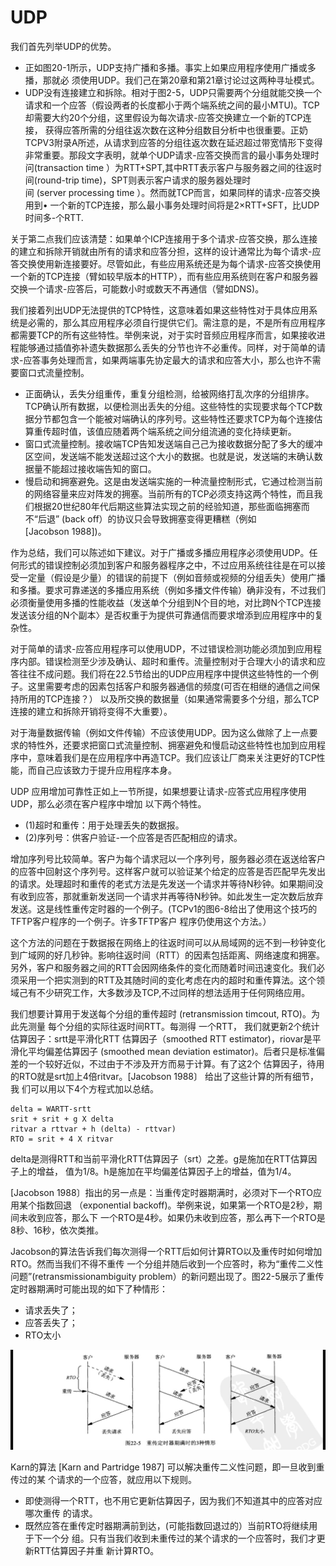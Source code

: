 # UDP
我们首先列举UDP的优势。

* 正如图20-1所示，UDP支持广播和多播。事实上如果应用程序使用广播或多播，那就必
须使用UDP。我们己在第20章和第21章讨论过这两种寻址模式。
* UDP没有连接建立和拆除。相对于图2-5，UDP只需要两个分组就能交换一个请求和一个应答（假设两者的长度都小于两个端系统之间的最小MTU)。TCP却需要大约20个分组，这里假设为每次请求-应答交换建立一个新的TCP连接，
获得应答所需的分组往返次数在这种分组数目分析中也很重要。正奶TCPV3附录A所述，从请求到应答的分组往返次数在延迟超过带宽情形下变得非常重要。那段文字表明，就单个UDP请求-应答交换而言的最小事务处理时问(transaction time ）为RTT+SPT,其中RTT表示客户与服务器之间的往返时间(round-trip time)，SPT则表示客户请求的服务器处理时间 (server processing time ）。然而就TCP而言，如果同样的请求-应答交换用到•
一个新的TCP连接，那么最小事务处理时间将是2×RTT+SFT，比UDP时间多-个RTT.

关于第二点我们应该清楚：如果单个ICP连接用于多个请求-应答交换，那么连接的建立和拆除开销就由所有的请求和应答分担，这样的设计通常比为每个请求-应答交换使用新连接要好。尽管如此，有些应用系统还是为每个请求-应答交换使用一个新的TCP连接（臂如较早版本的HTTP），而有些应用系统则在客户和服务器交换一个请求-应答后，可能数小时或数天不再通信（譬如DNS)。

我们接着列出UDP无法提供的TCP特性，这意味着如果这些特性对于具体应用系统是必需的，那么其应用程序必须自行提供它们。需注意的是，不是所有应用程序都需要TCP的所有这些特性。举例来说，对于实时音频应用程序而言，如果接收进程能够通过插值弥补遗失数据那么丢失的分节也许不必重传。同样，对于简单的请求-应答事务处理而言，如果两端事先协定最大的请求和应答大小，那么也许不需要窗口式流量控制。

* 正面确认，丢失分组重传，重复分组检测，给被网络打乱次序的分组排序。TCP确认所有数据，以便检测出丢失的分组。这些特性的实现要求每个TCP数据分节都包含一个能被对端确认的序列号。这些特性还要求TCP为每个连接估算重传超时值，该值应随着两个端系统之间分组流通的变化持续更新。
* 窗口式流量控制。接收端TCP告知发送端自己己为接收数据分配了多大的缓冲区空间，发送端不能发送超过这个大小的数据。也就是说，发送端的末确认数据量不能超过接收端告知的窗口。
* 慢启动和拥塞避免。这是由发送端实施的一种流量控制形式，它通过检测当前的网络容量来应对阵发的拥塞。当前所有的TCP必须支持这两个特性，而且我们根据20世纪80年代后期这些算法实现之前的经验知道，那些面临拥塞而不“后退” (back off）的协议只会导致拥塞变得更糟糕（例如\[Jacobson 1988\])。

作为总结，我们可以陈述如下建议。对于广播或多播应用程序必须使用UDP。任何形式的错误控制必须加到客户和服务器程序之中，不过应用系统往往是在可以接受一定量（假设是少量）的错误的前提下（例如音频或视频的分组丢失）使用广播和多播。要求可靠递送的多播应用系统（例如多播文件传输）确非没有，不过我们必须衡量使用多播的性能收益（发送单个分组到N个目的地，对比跨N个TCP连接发送该分组的N个副本〉是否权重于为提供可靠通信而要求增添到应用程序中的复杂性。

对于简单的请求-应答应用程序可以使用UDP，不过错误检测功能必须加到应用程序内部。错误检测至少涉及确认、超时和重传。流量控制对于合理大小的请求和应答往往不成问题。我们将在22.5节给出的UDP应用程序中提供这些特性的一个例子。这里需要考虑的因素包括客户和服务器通信的频度(可否在相继的通信之间保持所用的TCP连接？）
以及所交换的数据量（如果通常需要多个分组，那么TCP连接的建立和拆除开销将变得不大重要）。

对于海量数据传输（例如文件传输）不应该使用UDP。因为这么做除了上一点要求的特性外，还要求把窗口式流量控制、拥塞避免和慢启动这些特性也加到应用程序中，意味着我们是在应用程序中再造TCP。我们应该让厂商来关注更好的TCP性能，而自己应该致力于提升应用程序本身。

UDP 应用增加可靠性正如上一节所提，如果想要让请求-应答式应用程序使用UDP，那么必须在客户程序中增加
以下两个特性。

* (1)超时和重传：用于处理丢失的数据报。
* (2)序列号：供客户验证-一个应答是否匹配相应的请求。  

增加序列号比较简单。客户为每个请求冠以一个序列号，服务器必须在返送给客户的应答中回射这个序列号。这样客户就可以验证某个给定的应答是否匹配早先发出的请求。处理超时和重传的老式方法是先发送一个请求并等待N秒钟。如果期间没有收到应答，那就重新发送同一个请求并再等待N秒钟。如此发生一定次数后放弃发送。这是线性重传定时器的一个例子。(TCPv1的图6-8给出了使用这个技巧的TFTP客户程序的一个例子。许多TFTP客户
程序仍使用这个方法。）

这个方法的问题在于数据报在网络上的往返时间可以从局域网的远不到一秒钟变化到广域网的好几秒钟。影响往返时间（RTT）的因素包括距离、网络速度和拥塞。另外，客户和服务器之间的RTT会因网络条件的变化而随着时间迅速变化。我们必须采用一个把实测到的RTT及其随时间的变化考虑在内的超时和重传算法。这个领域己有不少研究工作，大多数涉及TCP,不过同样的想法适用于任何网络应用。  

我们想要计算用于发送每个分组的重传超时 (retransmission timcout, RTO)。为此先测量
每个分组的实际往返时间RTT。每测得
一个RTT， 我们就更新2个统计估算因子：srtt是平滑化RTT
估算因子（smoothed RTT estimator)，riovar是平滑化平均偏差估算因子 (smoothed mean deviation
estimator)。后者只是标准偏差的一个较好近似，不过由于不涉及开方而易于计算。有了这2个
估算因子，待用的RTO就是srt加上4倍ritvar。\[Jacobson 1988〕 给出了这些计算的所有细节，我
们可以用以下4个方程式加以总结。

	delta = WARTT-srtt
	srit + srit + g X delta
	ritvar a rttvar + h (delta) - rttvar)
	RTO = srit + 4 X ritvar

delta是测得RTT和当前平滑化RTT估算因子（srt）之差。g是施加在RTT估算因子上的增益，
值为1/8。h是施加在平均偏差估算因子上的增益，值为1/4。  

[Jacobson 1988〕指出的另一点是：当重传定时器期满时，必须对下一个RTO应用某个指数回退 （exponential backoff)。举例来说，如果第一个RTO是2秒，期间未收到应答，那么下
一个RTO是4秒。如果仍未收到应答，那么再下一个RTO是8秒、16秒，依次类推。

Jacobson的算法告诉我们每次测得一个RTT后如何计算RTO以及重传时如何增加RTO。然而当我们不得不重传
一个分组并随后收到一个应答时，称为“重传二义性问题”(retransmissionambiguity problem）的新问题出现了。图22-5展示了重传定时器期满时可能出现的如下了种情形：

* 请求丢失了；
* 应答丢失了；
* RTO太小  

![image](images/aa74a1e2-aa36-4b08-8cf9-278b9542fe00.jpg)

Karn的算法 \[Karn and Partridge 1987\] 可以解决重传二义性问题，即一旦收到重传过的某
个请求的一个应答，就应用以下规则。

* 即使测得一个RTT，也不用它更新估算因子，因为我们不知道其中的应答对应哪次重传
的请求。
* 既然应答在重传定时器期满前到达，(可能指数回退过的）当前RTO将继续用于下一个分
组。只有当我们收到未重传过的某个请求的一个应答时，我们才更新RTT估算因子并重
新计算RTO。